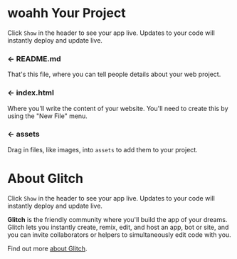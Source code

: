 woahh
Your Project
============

Click `Show` in the header to see your app live. Updates to your code will instantly deploy and update live.

### ← README.md

That's this file, where you can tell people details about your web project.

### ← index.html

Where you'll write the content of your website. You'll need to create this by using the "New File" menu.

### ← assets

Drag in files, like images, into `assets` to add them to your project.


About Glitch
============

Click `Show` in the header to see your app live. Updates to your code will instantly deploy and update live.

**Glitch** is the friendly community where you'll build the app of your dreams. Glitch lets you instantly create, remix, edit, and host an app, bot or site, and you can invite collaborators or helpers to simultaneously edit code with you.

Find out more [about Glitch](https://glitch.com/about).
